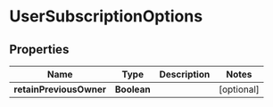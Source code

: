 

# UserSubscriptionOptions


## Properties

| Name | Type | Description | Notes |
|------------ | ------------- | ------------- | -------------|
|**retainPreviousOwner** | **Boolean** |  |  [optional] |



